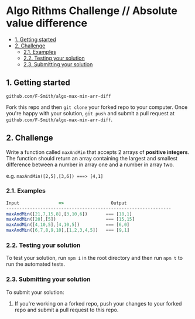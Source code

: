 # Algo Rithms Challenge // Absolute value difference

- [1. Getting started](#1-getting-started)
- [2. Challenge](#2-challenge)
  - [2.1. Examples](#21-examples)
  - [2.2. Testing your solution](#22-testing-your-solution)
  - [2.3. Submitting your solution](#23-submitting-your-solution)

## 1. Getting started
  `github.com/F-Smith/algo-max-min-arr-diff`

Fork this repo and then `git clone` your forked repo to your computer.
Once you're happy with your solution, `git push` and submit a pull request at
`github.com/F-Smith/algo-max-min-arr-diff`.

## 2. Challenge
Write a function called `maxAndMin` that accepts 2 arrays of **positive integers**. The function should return an array containing the largest and smallest difference between a number in array one and a number in array two.

e.g. `maxAndMin([2,5],[3,6]) ===> [4,1]`

### 2.1. Examples

```js
Input               =>                  Output
---------------------------------------------------------------
maxAndMin([21,7,15,8],[3,10,6])       === [18,1]
maxAndMin([20],[5])                   === [15,15]
maxAndMin([4,10,5],[4,10,5])          === [6,0]
maxAndMin([6,7,8,9,10],[1,2,3,4,5])   === [9,1]
```

### 2.2. Testing your solution
To test your solution, run `npm i` in the root directory
and then run `npm t` to run the automated tests.

### 2.3. Submitting your solution

To submit your solution:

1. If you're working on a forked repo, push your changes to your forked repo and submit a pull request to this repo.
